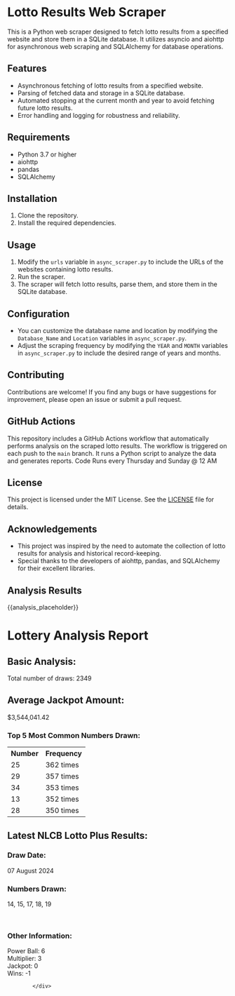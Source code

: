 # Lotto Results Web Scraper

This is a Python web scraper designed to fetch lotto results from a specified website and store them in a SQLite database. It utilizes asyncio and aiohttp for asynchronous web scraping and SQLAlchemy for database operations.

## Features

- Asynchronous fetching of lotto results from a specified website.
- Parsing of fetched data and storage in a SQLite database.
- Automated stopping at the current month and year to avoid fetching future lotto results.
- Error handling and logging for robustness and reliability.

## Requirements


- Python 3.7 or higher
- aiohttp
- pandas
- SQLAlchemy

## Installation

1. Clone the repository.
2. Install the required dependencies.

## Usage

1. Modify the `urls` variable in `async_scraper.py` to include the URLs of the websites containing lotto results.
2. Run the scraper.
3. The scraper will fetch lotto results, parse them, and store them in the SQLite database.

## Configuration

- You can customize the database name and location by modifying the `Database_Name` and `Location` variables in `async_scraper.py`.
- Adjust the scraping frequency by modifying the `YEAR` and `MONTH` variables in `async_scraper.py` to include the desired range of years and months.

## Contributing

Contributions are welcome! If you find any bugs or have suggestions for improvement, please open an issue or submit a pull request.

## GitHub Actions

This repository includes a GitHub Actions workflow that automatically performs analysis on the scraped lotto results. The workflow is triggered on each push to the `main` branch. It runs a Python script to analyze the data and generates reports.
Code Runs every Thursday and Sunday @ 12 AM

## License

This project is licensed under the MIT License. See the [LICENSE](LICENSE) file for details.

## Acknowledgements

- This project was inspired by the need to automate the collection of lotto results for analysis and historical record-keeping.
- Special thanks to the developers of aiohttp, pandas, and SQLAlchemy for their excellent libraries.


## Analysis Results

<!--START_SECTION:analysis-->
{{analysis_placeholder}}
<h1>Lottery Analysis Report</h1>
            <div class="basic-analysis">
                <h2>Basic Analysis:</h2>
                <p>Total number of draws: 2349<br></p>
            </div>
            <div class="average-jackpot">
                <h2>Average Jackpot Amount:</h2>
                <p>$3,544,041.42</p>
            </div>
            <div class="most-common-numbers">
                <h3>Top 5 Most Common Numbers Drawn:</h3>
                <table>
                    <tr>
                        <th>Number</th>
                        <th>Frequency</th>
                    </tr>
                    <tr><td>25</td><td>362 times
</td></tr><tr><td>29</td><td>357 times
</td></tr><tr><td>34</td><td>353 times
</td></tr><tr><td>13</td><td>352 times
</td></tr><tr><td>28</td><td>350 times
</td></tr>
                </table>
            </div>
            <div class="additional-analysis">
                <h2>Latest NLCB Lotto Plus Results:</h2>
                <div class="draw-date">
                    <h3>Draw Date:</h3>
                    <p>07 August 2024</p>
                </div>
                <div class="numbers-drawn">
                    <h3>Numbers Drawn:</h3>
                    <p>14, 15, 17, 18, 19</p>
                </div>
                <br/>
                <h3>Other Information:</h3>
                <p>Power Ball: 6<br>Multiplier: 3<br>Jackpot: 0<br>Wins: -1<br></p>

            </div>


        